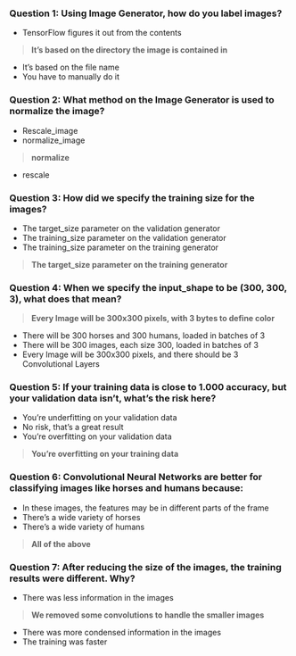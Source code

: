 ### Question 1: Using Image Generator, how do you label images?

* TensorFlow figures it out from the contents
> **It’s based on the directory the image is contained in**
* It’s based on the file name
* You have to manually do it

### Question 2: What method on the Image Generator is used to normalize the image?

* Rescale_image
* normalize_image
> **normalize**
* rescale

### Question 3: How did we specify the training size for the images?

* The target_size parameter on the validation generator
* The training_size parameter on the validation generator
* The training_size parameter on the training generator
> **The target_size parameter on the training generator**

### Question 4: When we specify the input_shape to be (300, 300, 3), what does that mean?

> **Every Image will be 300x300 pixels, with 3 bytes to define color**
* There will be 300 horses and 300 humans, loaded in batches of 3
* There will be 300 images, each size 300, loaded in batches of 3
* Every Image will be 300x300 pixels, and there should be 3 Convolutional Layers

### Question 5: If your training data is close to 1.000 accuracy, but your validation data isn’t, what’s the risk here?

* You’re underfitting on your validation data
* No risk, that’s a great result
* You’re overfitting on your validation data
> **You’re overfitting on your training data**

### Question 6: Convolutional Neural Networks are better for classifying images like horses and humans because:

* In these images, the features may be in different parts of the frame
* There’s a wide variety of horses
* There’s a wide variety of humans
> **All of the above**

### Question 7: After reducing the size of the images, the training results were different. Why?

* There was less information in the images
> **We removed some convolutions to handle the smaller images**
* There was more condensed information in the images
* The training was faster